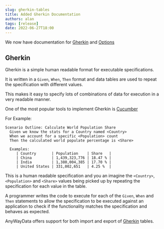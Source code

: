 ```yaml
---
slug: gherkin-tables
title: Added Gherkin Documentation
authors: alan
tags: [release]
date: 2022-06-27T18:00
---
```


We now have documentation for [Gherkin](/docs/data-formats/gherkin/gherkin) and [Options](/docs/data-formats/gherkin/options)

<!--truncate-->

## Gherkin

Gherkin is a simple human readable format for executable specifications.

It is written in a `Given`, `When`, `Then` format and data tables are used to repeat the specification with different values.

This makes it easy to specify lots of combinations of data for execution in a very readable manner.

One of the most popular tools to implement Gherkin is [Cucumber](https://cucumber.io/docs/gherkin/reference/)

For Example:

```
Scenario Outline: Calculate World Population Share
  Given we know the stats for a Country named <Country>
  When we account for a specific <Population> count
  Then the calculated world populate percentage is <Share>

  Examples:
     | Country       | Population    | Share   |
     | China         | 1,439,323,776 | 18.47 % |
     | India         | 1,380,004,385 | 17.70 % |
     | United States | 331,002,651   | 4.25 %  |
```

This is a human readable specification and you an imagine the `<Country>`, `<Population>` and `<Share>` values being picked up by repeating the specification for each value in the table.

A programmer writes the code to execute for each of the `Given`, `When` and `Then` statements to allow the specification to be executed against an application to check if the functionality matches the specification and behaves as expected.

AnyWayData offers support for both import and export of  [Gherkin](/docs/data-formats/gherkin/gherkin) tables.

